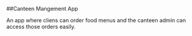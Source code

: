 ##Canteen Mangement App

An app where cliens can order food menus and the canteen admin can access those orders easily.